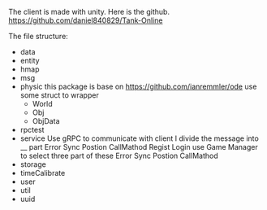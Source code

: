 The client is made with unity. Here is the github.
https://github.com/daniel840829/Tank-Online

The file structure:
- data
- entity
- hmap
- msg
- physic
this package is base on https://github.com/ianremmler/ode
use some struct to wrapper
  - World
  - Obj
  - ObjData
- rpctest
- service
  Use gRPC to communicate with client
  I divide the message into __ part
  Error
  Sync Postion
  CallMathod
  Regist
  Login
  use Game Manager to select three part of these
  Error
  Sync Postion
  CallMathod
- storage
- timeCalibrate
- user
- util
- uuid
